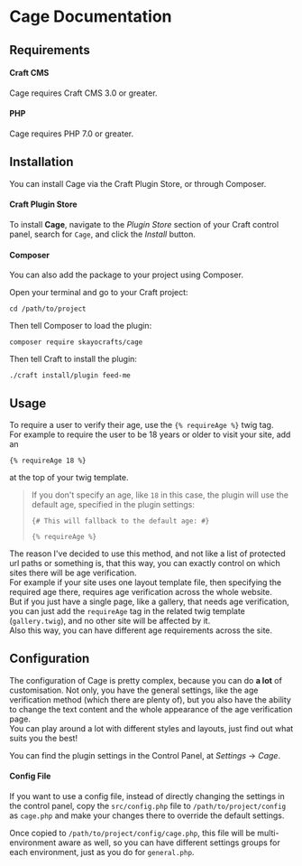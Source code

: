 # Cage Documentation

## Requirements

#### Craft CMS

Cage requires Craft CMS 3.0 or greater.

#### PHP

Cage requires PHP 7.0 or greater.

## Installation

You can install Cage via the Craft Plugin Store, or through Composer.

#### Craft Plugin Store

To install **Cage**, navigate to the *Plugin Store* section of your Craft control panel, search for `Cage`, and click the *Install* button.

#### Composer

You can also add the package to your project using Composer.

Open your terminal and go to your Craft project:

    cd /path/to/project
 
Then tell Composer to load the plugin:

    composer require skayocrafts/cage

Then tell Craft to install the plugin:

    ./craft install/plugin feed-me

## Usage

To require a user to verify their age, use the `{% requireAge %}` twig tag.  
For example to require the user to be 18 years or older to visit your site, add an

```twig
{% requireAge 18 %}
```

at the top of your twig template.
  
> If you don't specify an age, like `18` in this case, the plugin will use the default age, specified in the plugin settings:
>
> ```twig
> {# This will fallback to the default age: #}
> 
> {% requireAge %} 
> ```

The reason I've decided to use this method, and not like a list of protected url paths or something is, that this way, you can exactly control on which sites there will be age verification.  
For example if your site uses one layout template file, then specifying the required age there, requires age verification across the whole website.  
But if you just have a single page, like a gallery, that needs age verification, you can just add the `requireAge` tag in the related twig template (`gallery.twig`), and no other site will be affected by it.  
Also this way, you can have different age requirements across the site.

## Configuration

The configuration of Cage is pretty complex, because you can do **a lot** of customisation.
Not only, you have the general settings, like the age verification method (which there are plenty of), but you also have the ability to change the text content and the whole appearance of the age verification page.  
You can play around a lot with different styles and layouts, just find out what suits you the best!

You can find the plugin settings in the Control Panel, at *Settings* → *Cage*.

#### Config File

If you want to use a config file, instead of directly changing the settings in the control panel, copy the `src/config.php` file to `/path/to/project/config` as `cage.php` and make your changes there to override the default settings.  

Once copied to `/path/to/project/config/cage.php`, this file will be multi-environment aware as well, so you can have different settings groups for each environment, just as you do for `general.php`.

